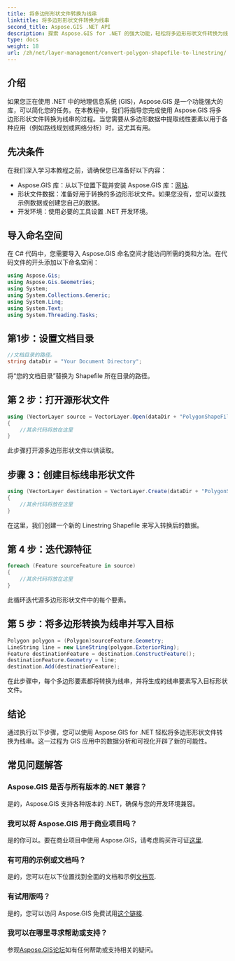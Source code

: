 ```yaml
---
title: 将多边形形状文件转换为线串
linktitle: 将多边形形状文件转换为线串
second_title: Aspose.GIS .NET API
description: 探索 Aspose.GIS for .NET 的强大功能，轻松将多边形形状文件转换为线串。今天就促进您的 GIS 开发！
type: docs
weight: 18
url: /zh/net/layer-management/convert-polygon-shapefile-to-linestring/
---
```

## 介绍
如果您正在使用 .NET 中的地理信息系统 (GIS)，Aspose.GIS 是一个功能强大的库，可以简化您的任务。在本教程中，我们将指导您完成使用 Aspose.GIS 将多边形形状文件转换为线串的过程。当您需要从多边形数据中提取线性要素以用于各种应用（例如路线规划或网络分析）时，这尤其有用。
## 先决条件
在我们深入学习本教程之前，请确保您已准备好以下内容：
-  Aspose.GIS 库：从以下位置下载并安装 Aspose.GIS 库：[网站](https://releases.aspose.com/gis/net/).
- 形状文件数据：准备好用于转换的多边形形状文件。如果您没有，您可以查找示例数据或创建您自己的数据。
- 开发环境：使用必要的工具设置 .NET 开发环境。
## 导入命名空间
在 C# 代码中，您需要导入 Aspose.GIS 命名空间才能访问所需的类和方法。在代码文件的开头添加以下命名空间：
```csharp
using Aspose.Gis;
using Aspose.Gis.Geometries;
using System;
using System.Collections.Generic;
using System.Linq;
using System.Text;
using System.Threading.Tasks;
```
## 第1步：设置文档目录
```csharp
//文档目录的路径。
string dataDir = "Your Document Directory";
```
将“您的文档目录”替换为 Shapefile 所在目录的路径。
## 第 2 步：打开源形状文件
```csharp
using (VectorLayer source = VectorLayer.Open(dataDir + "PolygonShapeFile.shp", Drivers.Shapefile))
{
    //其余代码将放在这里
}
```
此步骤打开源多边形形状文件以供读取。
## 步骤 3：创建目标线串形状文件
```csharp
using (VectorLayer destination = VectorLayer.Create(dataDir + "PolygonShapeFileToLineShapeFile_out.shp", Drivers.Shapefile))
{
    //其余代码将放在这里
}
```
在这里，我们创建一个新的 Linestring Shapefile 来写入转换后的数据。
## 第 4 步：迭代源特征
```csharp
foreach (Feature sourceFeature in source)
{
    //其余代码将放在这里
}
```
此循环迭代源多边形形状文件中的每个要素。
## 第 5 步：将多边形转换为线串并写入目标
```csharp
Polygon polygon = (Polygon)sourceFeature.Geometry;
LineString line = new LineString(polygon.ExteriorRing);
Feature destinationFeature = destination.ConstructFeature();
destinationFeature.Geometry = line;
destination.Add(destinationFeature);
```
在此步骤中，每个多边形要素都将转换为线串，并将生成的线串要素写入目标形状文件。
## 结论
通过执行以下步骤，您可以使用 Aspose.GIS for .NET 轻松将多边形形状文件转换为线串。这一过程为 GIS 应用中的数据分析和可视化开辟了新的可能性。

## 常见问题解答
### Aspose.GIS 是否与所有版本的.NET 兼容？
是的，Aspose.GIS 支持各种版本的 .NET，确保与您的开发环境兼容。
### 我可以将 Aspose.GIS 用于商业项目吗？
是的你可以。要在商业项目中使用 Aspose.GIS，请考虑购买许可证[这里](https://purchase.aspose.com/buy).
### 有可用的示例或文档吗？
是的，您可以在以下位置找到全面的文档和示例[文档页](https://reference.aspose.com/gis/net/).
### 有试用版吗？
是的，您可以访问 Aspose.GIS 免费试用[这个链接](https://releases.aspose.com/).
### 我可以在哪里寻求帮助或支持？
参观[Aspose.GIS论坛](https://forum.aspose.com/c/gis/33)如有任何帮助或支持相关的疑问。